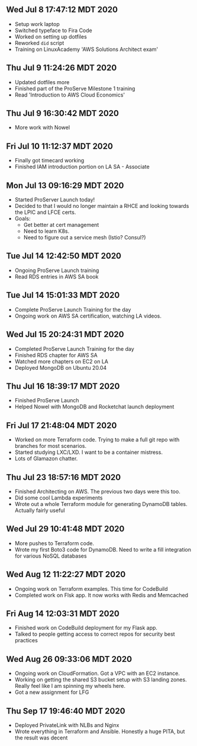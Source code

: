 ## Wed Jul  8 17:47:12 MDT 2020
- Setup work laptop
- Switched typeface to Fira Code
- Worked on setting up dotfiles 
- Reworked `did` script
- Training on LinuxAcademy 'AWS Solutions Architect exam'

## Thu Jul  9 11:24:26 MDT 2020
- Updated dotfiles more
- Finished part of the ProServe Milestone 1 training
- Read 'Introduction to AWS Cloud Economics'

## Thu Jul  9 16:30:42 MDT 2020
- More work with Nowel 

## Fri Jul 10 11:12:37 MDT 2020
- Finally got timecard working
- Finished IAM introduction portion on LA SA - Associate

## Mon Jul 13 09:16:29 MDT 2020
- Started ProServer Launch today!
- Decided to that I would no longer maintain a RHCE and looking towards the
  LPIC and LFCE certs.
- Goals:
    * Get better at cert management
    * Need to learn K8s.
    * Need to figure out a service mesh (Istio? Consul?)

## Tue Jul 14 12:42:50 MDT 2020
- Ongoing ProServe Launch training
- Read RDS entries in AWS SA book

## Tue Jul 14 15:01:33 MDT 2020
- Complete ProServe Launch Training for the day
- Ongoing work on AWS SA certification, watching LA videos.

## Wed Jul 15 20:24:31 MDT 2020
- Completed ProServe Launch Training for the day
- Finished RDS chapter for AWS SA
- Watched more chapters on EC2 on LA
- Deployed MongoDB on Ubuntu 20.04

## Thu Jul 16 18:39:17 MDT 2020
- Finished ProServe Launch
- Helped Nowel with MongoDB and Rocketchat launch deployment

## Fri Jul 17 21:48:04 MDT 2020
- Worked on more Terraform code. Trying to make a full git repo with branches for most scenarios.
- Started studying LXC/LXD. I want to be a container mistress.
- Lots of Glamazon chatter.

## Thu Jul 23 18:57:16 MDT 2020
- Finished Architecting on AWS. The previous two days were this too.
- Did some cool Lambda experiments
- Wrote out a whole Terraform module for generating DynamoDB tables. Actually fairly useful

## Wed Jul 29 10:41:48 MDT 2020
- More pushes to Terraform code.
- Wrote my first Boto3 code for DynamoDB. Need to write a fill integration for various NoSQL databases

## Wed Aug 12 11:22:27 MDT 2020
- Ongoing work on Terraform examples. This time for CodeBuild
- Completed work on Flsk app. It now works with Redis and Memcached

## Fri Aug 14 12:03:31 MDT 2020
- Finished work on CodeBuild deployment for my Flask app.
- Talked to people getting access to correct repos for security best practices

## Wed Aug 26 09:33:06 MDT 2020
- Ongoing work on CloudFormation. Got a VPC with an EC2 instance.
- Working on getting the shared S3 bucket setup with S3 landing zones. Really feel
  like I am spinning my wheels here.
- Got a new assignment for LFG

## Thu Sep 17 19:46:40 MDT 2020
- Deployed PrivateLink with NLBs and Nginx
- Wrote everything in Terraform and Ansible. Honestly a huge PITA, but the result was decent
